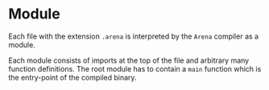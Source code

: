 # Module

Each file with the extension `.arena` is interpreted by the `Arena` compiler as
a module.

Each module consists of imports at the top of the file and arbitrary many function
definitions. The root module has to contain a `main` function which is the
entry-point of the compiled binary.
